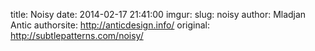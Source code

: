 title:  Noisy
date:   2014-02-17 21:41:00
imgur:
slug: noisy
author: Mladjan Antic
authorsite: http://anticdesign.info/
original: http://subtlepatterns.com/noisy/

